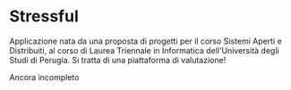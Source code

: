 # Stressful

Applicazione nata da una proposta di progetti per il corso Sistemi Aperti e Distribuiti, al corso di Laurea Triennale in Informatica dell'Università degli Studi di Perugia.
Si tratta di una piattaforma di valutazione!

Ancora incompleto
